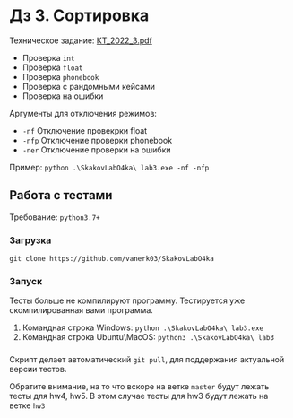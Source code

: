 # Дз 3. Сортировка
Техническое задание: [КТ_2022_3.pdf](КТ_2022_3.pdf)

+ Проверка `int`
+ Проверка `float`
+ Проверка `phonebook`
+ Проверка с рандомными кейсами
+ Проверка на ошибки

Аргументы для отключения режимов:
+ `-nf` Отключение провекрки float
+ `-nfp` Отключение проверки phonebook
+ `-ner` Отключение проверки на ошибки

Пример: `python .\SkakovLabO4ka\ lab3.exe -nf -nfp`

## Работа с тестами
Требование: `python3.7+`

### Загрузка
`git clone https://github.com/vanerk03/SkakovLabO4ka`

### Запуск
Тесты больше не компилируют программу. Тестируется уже скомпилированная вами программа.
1. Командная строка Windows: `python .\SkakovLabO4ka\ lab3.exe`
2. Командная строка Ubuntu\MacOS: `python3 .\SkakovLabO4ka\ lab3`


### 
Скрипт делает автоматический `git pull`, для поддержания актуальной версии тестов.

Обратите внимание, на то что вскоре на 
ветке `master` будут лежать тесты для hw4, hw5. В этом случае тесты для hw3 будут лежать на ветке `hw3`
